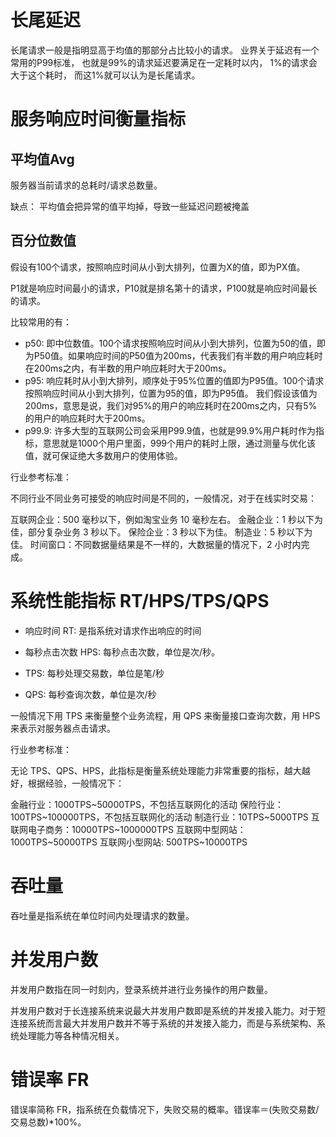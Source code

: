 # 长尾延迟

长尾请求一般是指明显高于均值的那部分占比较小的请求。 业界关于延迟有一个常用的P99标准， 也就是99%的请求延迟要满足在一定耗时以内， 1%的请求会大于这个耗时， 而这1%就可以认为是长尾请求。

# 服务响应时间衡量指标

## 平均值Avg

服务器当前请求的总耗时/请求总数量。

缺点： 平均值会把异常的值平均掉，导致一些延迟问题被掩盖

## 百分位数值

假设有100个请求，按照响应时间从小到大排列，位置为X的值，即为PX值。

P1就是响应时间最小的请求，P10就是排名第十的请求，P100就是响应时间最长的请求。

比较常用的有：

* p50: 即中位数值。100个请求按照响应时间从小到大排列，位置为50的值，即为P50值。如果响应时间的P50值为200ms，代表我们有半数的用户响应耗时在200ms之内，有半数的用户响应耗时大于200ms。
* p95: 响应耗时从小到大排列，顺序处于95%位置的值即为P95值。100个请求按照响应时间从小到大排列，位置为95的值，即为P95值。 我们假设该值为200ms，意思是说，我们对95%的用户的响应耗时在200ms之内，只有5%的用户的响应耗时大于200ms。
* p99.9: 许多大型的互联网公司会采用P99.9值，也就是99.9%用户耗时作为指标，意思就是1000个用户里面，999个用户的耗时上限，通过测量与优化该值，就可保证绝大多数用户的使用体验。

行业参考标准：

不同行业不同业务可接受的响应时间是不同的，一般情况，对于在线实时交易：

互联网企业：500 毫秒以下，例如淘宝业务 10 毫秒左右。
金融企业：1 秒以下为佳，部分复杂业务 3 秒以下。
保险企业：3 秒以下为佳。
制造业：5 秒以下为佳。
时间窗口：不同数据量结果是不一样的，大数据量的情况下，2 小时内完成。

# 系统性能指标 RT/HPS/TPS/QPS

* 响应时间 RT: 是指系统对请求作出响应的时间

* 每秒点击次数 HPS: 每秒点击次数，单位是次/秒。

* TPS: 每秒处理交易数，单位是笔/秒

* QPS: 每秒查询次数，单位是次/秒

一般情况下用 TPS 来衡量整个业务流程，用 QPS 来衡量接口查询次数，用 HPS 来表示对服务器点击请求。

行业参考标准：

无论 TPS、QPS、HPS，此指标是衡量系统处理能力非常重要的指标，越大越好，根据经验，一般情况下：

金融行业：1000TPS~50000TPS，不包括互联网化的活动
保险行业：100TPS~100000TPS，不包括互联网化的活动
制造行业：10TPS~5000TPS
互联网电子商务：10000TPS~1000000TPS
互联网中型网站：1000TPS~50000TPS
互联网小型网站: 500TPS~10000TPS

# 吞吐量

吞吐量是指系统在单位时间内处理请求的数量。

# 并发用户数

并发用户数指在同一时刻内，登录系统并进行业务操作的用户数量。

并发用户数对于长连接系统来说最大并发用户数即是系统的并发接入能力。对于短连接系统而言最大并发用户数并不等于系统的并发接入能力，而是与系统架构、系统处理能力等各种情况相关。

# 错误率 FR

错误率简称 FR，指系统在负载情况下，失败交易的概率。错误率＝(失败交易数/交易总数)*100%。

